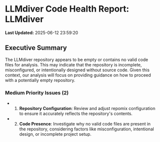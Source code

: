 # LLMdiver Code Health Report: LLMdiver
**Last Updated:** 2025-06-12 23:59:20

## Executive Summary
The LLMdiver repository appears to be empty or contains no valid code files for analysis. This may indicate that the repository is incomplete, misconfigured, or intentionally designed without source code. Given this context, our analysis will focus on providing guidance on how to proceed with a potentially empty repository.

### Medium Priority Issues (2)
- 1. **Repository Configuration**: Review and adjust repomix configuration to ensure it accurately reflects the repository's contents.
- 2. **Code Presence**: Investigate why no valid code files are present in the repository, considering factors like misconfiguration, intentional design, or incomplete project setup.

